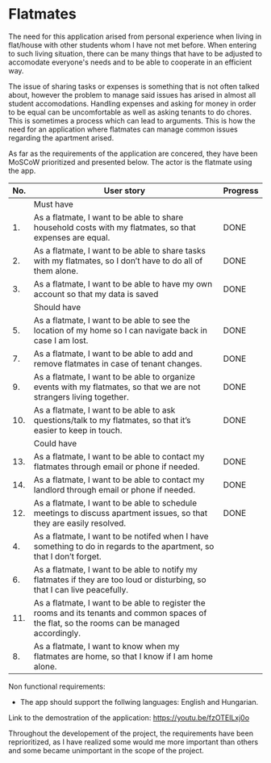 # Flatmates

The need for this application arised from personal experience when living in flat/house with other students whom I have not met before. When entering to such living situation, there can be many things that have to be adjusted to accomodate everyone's needs and to be able to cooperate in an efficient way.

The issue of sharing tasks or expenses is something that is not often talked about, however the problem to manage said issues has arised in almost all student accomodations. Handling expenses and asking for money in order to be equal can be uncomfortable as well as asking tenants to do chores. This is sometimes a process which can lead to arguments. This is how the need for an application where flatmates can manage common issues regarding the apartment arised.

As far as the requirements of the application are concered, they have been MoSCoW prioritized and presented below. The actor is the flatmate using the app.


|          No.          |                              User story                              |Progress|
|-----------------------|----------------------------------------------------------------------|--------|
||Must have|
|1.|As a flatmate, I want to be able to share household costs with my flatmates, so that expenses are equal.|DONE|
|2.|As a flatmate, I want to be able to share tasks with my flatmates, so I don’t have to do all of them alone.|DONE|
|3.|As a flatmate, I want to be able to have my own account so that my data is saved|DONE|
||Should have|
|5.|As a flatmate, I want to be able to see the location of my home so I can navigate back in case I am lost.|DONE|
|7.|As a flatmate, I want to be able to add and remove flatmates in case of tenant changes.|DONE|
|9.|As a flatmate, I want to be able to organize events with my flatmates, so that we are not strangers living together.|DONE|
|10.|As a flatmate, I want to be able to ask questions/talk to my flatmates, so that it’s easier to keep in touch.|DONE|
||Could have|
|13.|As a flatmate, I want to be able to contact my flatmates through email or phone if needed.|DONE|
|14.|As a flatmate, I want to be able to contact my landlord through email or phone if needed.|DONE|
|12.|As a flatmate, I want to be able to schedule meetings to discuss apartment issues, so that they are easily resolved.|DONE|
|4.|As a flatmate, I want to be notifed when I have something to do in regards to the apartment, so that I don’t forget.|
|6.|As a flatmate, I want to be able to notify my flatmates if they are too loud or disturbing, so that I can live peacefully.|
|11.|As a flatmate, I want to be able to register the rooms and its tenants and common spaces of the flat, so the rooms can be managed accordingly.|
|8.|As a flatmate, I want to know when my flatmates are home, so that I know if I am home alone.|


Non functional requirements:
  - The app should support the follwing languages: English and Hungarian.

Link to the demostration of the application: https://youtu.be/fzOTElLxj0o

Throughout the developement of the project, the requirements have been reprioritized, as I have realized some would me more important than others and some became unimportant in the scope of the project.

